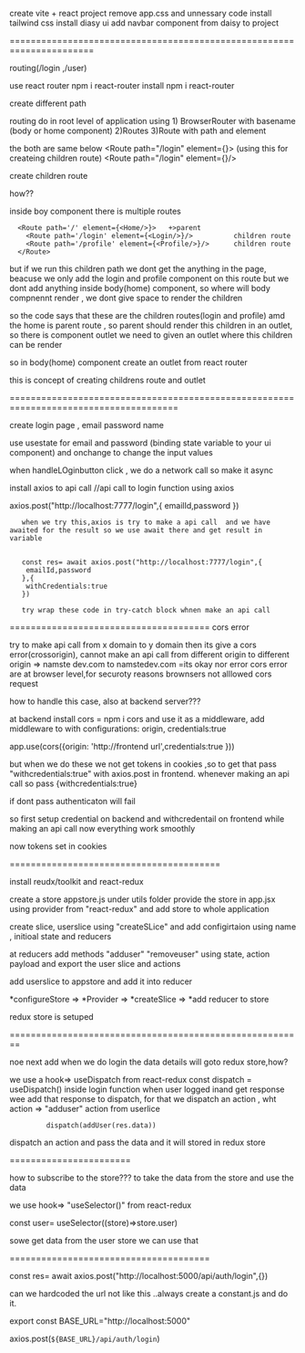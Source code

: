 create vite + react project 
remove app.css and unnessary code 
install tailwind css
install diasy ui
add navbar component from daisy to project

======================================================================

routing(/login ,/user)

use react router
npm i react-router
install npm i react-router

create different path

routing do in root level of application
using  1) BrowserRouter with basename (body or home component)
        2)Routes
        3)Route with path and element


the both are same below
 <Route path="/login" element={<Body/>}></Route>  (using this for createing children route)
  <Route path="/login" element={<Body/>}/>

  
create children route

how??  <Route path="/login" element={}></Route>

inside boy component there is multiple routes


      <Route path='/' element={<Home/>}>   +>parent
        <Route path='/login' element={<Login/>}/>          children route
        <Route path='/profile' element={<Profile/>}/>      children route
      </Route>

but if we run this children path we dont get the anything in the page, beacuse  we only add the login and profile component on this route but we dont add anything inside body(home) component, so where will body compnennt render , we dont give space to render  the children 

so the code says that these are the children routes(login and profile)  amd the home is parent route , so parent should render this children in an outlet, so there is component outlet we need to given an outlet where this children can be render 

so in body(home)  component create an outlet from react router

this is concept of creating childrens route and outlet



======================================================================================


create login page , email password name


use usestate for email and password (binding state variable to your ui component)
 and onchange to change the input values 

when handleLOginbutton click , we do a network call so make it async

install axios to api call 
        //api call to login function using axios

 axios.post("http://localhost:7777/login",{
        emailId,password
       })

       when we try this,axios is try to make a api call  and we have awaited for the result so we use await there and get result in variable


       const res= await axios.post("http://localhost:7777/login",{
        emailId,password
       },{
        withCredentials:true
       })

       try wrap these code in try-catch block whnen make an api call

======================================
cors error

try to make api call from x domain to y domain then its give a cors error(crossorigin), cannot make an api call from different origin to different origin => 
                                      namste dev.com to namstedev.com =its okay nor error 
cors error are at browser level,for securoty reasons brownsers not alllowed cors request

how to handle this case, also at backend server??? 

at backend install cors = npm i cors and use it as a middleware, add middleware to with configurations: origin, credentials:true

app.use(cors({origin: 'http://frontend url',credentials:true }))

but when we do these we not get tokens in  cookies  ,so to get that pass "withcredentials:true" with axios.post in frontend.
whenever making an api call so pass {withcredentials:true}

if dont pass authenticaton will fail

so first setup credential on backend and withcredentail on frontend  while making an api call now everything work smoothly

now tokens set in  cookies


========================================

install reudx/toolkit and react-redux

create a store appstore.js under utils folder
provide the store in app.jsx using provider from "react-redux" and add store to whole application

create slice, userslice using "createSLice" and add configirtaion  using name , initioal state and reducers

at reducers  add methods  "adduser" "removeuser"  using state, action payload and export the user slice and actions

add userslice to appstore and add it into reducer 

*configureStore =>
*Provider =>
*createSlice =>
*add reducer to store

redux store is setuped

========================================================

noe next add when we do login the data details will goto redux store,how?

we use a hook=> useDispatch from react-redux
    const dispatch = useDispatch()
inside login function when user logged inand get response wee add that response to dispatch, 
for that we dispatch an action , wht action => "adduser" action from userlice

             dispatch(addUser(res.data))

dispatch an action and pass the data and it will stored in redux store

=======================

how to subscribe to the store???  to take the data from the store and use the data


we use hook=> "useSelector()" from react-redux

  const user= useSelector((store)=>store.user)

  sowe  get data from the user store we can use that


======================================

const res= await axios.post("http://localhost:5000/api/auth/login",{})


can we hardcoded the url not like this ..always create a constant.js and do it.

export const BASE_URL="http://localhost:5000"

axios.post(`${BASE_URL}/api/auth/login`)






